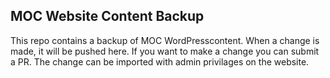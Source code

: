 ## MOC Website Content Backup

This repo contains a backup of MOC WordPresscontent. When a change is made, it will be pushed here. If you want to make a change you can submit a PR. The change can be imported with admin privilages on the website.
